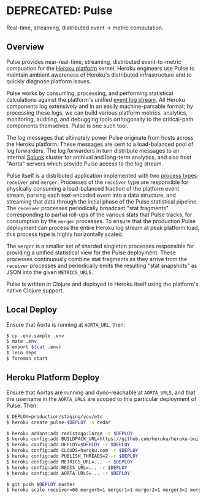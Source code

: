 # DEPRECATED: Pulse

Real-time, streaming, distributed event -> metric computation.


## Overview

Pulse provides near-real-time, streaming, distributed event-to-metric compuation for the [Heroku platform](http://www.heroku.com/) kernel. Heroku engineers use Pulse to maintain ambient awareness of Heroku's distributed infrastructure and to quickly diagnose platform issues.

Pulse works by consuming, processing, and performing statistical calculations against the platform's unified [event log stream](http://adam.heroku.com/past/2011/4/1/logs_are_streams_not_files/). All Heroku components log extensively and in an easily machine-parsable format; by processing these logs, we can build various platform metrics, analytics, monitoring, auditing, and debugging tools orthogonally to the critical-path components themselves. Pulse is one such tool.

The log messages that ultimately power Pulse originate from hosts across the Heroku platform. These messages are sent to a load-balanced pool of log forwarders. The log forwarders in turn distribute messages to an internal [Splunk](http://www.splunk.com/) cluster for archival and long-term analytics, and also host "Aorta" servers which provide Pulse access to the log stream.

Pulse itself is a distributed application implemented with two [process types](http://devcenter.heroku.com/articles/process-model): `receiver` and `merger`. Processes of the `receiver` type are responsible for physically consuming a load-balanced fraction of the platform event stream, parsing each text-encoded event into a data structure, and streaming that data through the initial phase of the Pulse statistical pipeline. The `receiver` processes periodically broadcast "stat fragments" corresponding to partial roll-ups of the various stats that Pulse tracks, for consumption by the `merger` processes. To ensure that the production Pulse deployment can process the entire Heroku log stream at peak platform load, this process type is highly horizontally scaled.

The `merger` is a smaller set of sharded singleton processes responsible for providing a unified statistical view for the Pulse deployment. These processes continuously combine stat fragments as they arrive from the `receiver` processes and periodically emits the resulting "stat snapshots" as JSON into the given `METRICS_URLS`.

Pulse is written in Clojure and deployed to Heroku itself using the platform's native Clojure support.


## Local Deploy

Ensure that Aorta is running at `AORTA_URL`, then:

```bash
$ cp .env.sample .env
$ mate .env
$ export $(cat .env)
$ lein deps
$ foreman start
```


## Heroku Platform Deploy

Ensure that Aortas are running and dyno-reachable at `AORTA_URLS`, and that the username in the `AORTA_URLS` are scoped to this particular deployment of Pulse. Then:

```bash
$ DEPLOY=production/staging/you/etc
$ heroku create pulse-$DEPLOY -s cedar

$ heroku addons:add redistogo:large -r $DEPLOY
$ heroku config:add BUILDPACK_URL=https://github.com/heroku/heroku-buildpack-clojure.git -r $DEPLOY
$ heroku config:add DEPLOY=$DEPLOY -r $DEPLOY
$ heroku config:add CLOUDS=heroku.com -r $DEPLOY
$ heroku config:add PUBLISH_THREADS=2 -r $DEPLOY
$ heroku config:add METRICS_URL=... -r $DEPLOY
$ heroku config:add REDIS_URL=... -r $DEPLOY
$ heroku config:add AORTA_URLS=... -r $DEPLOY

$ git push $DEPLOY master
$ heroku scale receiver=60 merger0=1 merger1=1 merger2=1 merger3=1 merger4=1 emitter=1 -r $DEPLOY
```
